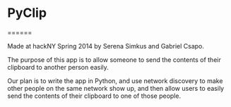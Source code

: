# PyClip
======

Made at hackNY Spring 2014 by Serena Simkus and Gabriel Csapo.

The purpose of this app is to allow someone to send the contents of their clipboard to another person easily.

Our plan is to write the app in Python, and use network discovery to make other people on the same network show up, and then allow users to easily send the contents of their clipboard to one of those people.
